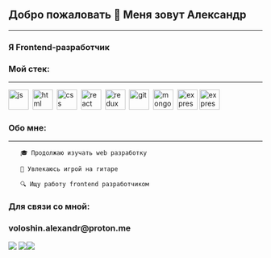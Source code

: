<h2>Добро пожаловать 👋 Меня зовут Александр</h2>

--- 
<h3>Я Frontend-разработчик</h3>
<h3>Мой стек:</h3>

---
<div>
    <img src="https://cdn.jsdelivr.net/gh/devicons/devicon/icons/javascript/javascript-original.svg" title="js" width="40" height="40"/>&nbsp;
    <img src="https://cdn.jsdelivr.net/gh/devicons/devicon/icons/html5/html5-original.svg" title="html" width="40" height="40"/>&nbsp;
    <img src="https://cdn.jsdelivr.net/gh/devicons/devicon/icons/css3/css3-original.svg" title="css" width="40" height="40"/>&nbsp;
    <img src="https://cdn.jsdelivr.net/gh/devicons/devicon/icons/react/react-original.svg" title="react" width="40" height="40"/>&nbsp;
    <img src="https://cdn.jsdelivr.net/gh/devicons/devicon/icons/redux/redux-original.svg" title="redux" width="40" height="40"/>&nbsp;
    <img src="https://cdn.jsdelivr.net/gh/devicons/devicon/icons/git/git-plain.svg" title="git" width="40" height="40"/>&nbsp;
    <img src="https://cdn.jsdelivr.net/gh/devicons/devicon/icons/mongodb/mongodb-plain.svg" title="mongoDB" width="40" height="40"/>&nbsp;
    <img src="https://cdn.jsdelivr.net/gh/devicons/devicon/icons/express/express-original.svg" title="express" width="40" height="40"/>
    <img src="https://cdn.jsdelivr.net/gh/devicons/devicon/icons/nginx/nginx-original.svg" title="express" width="40" height="40"/>
</div>

<h3>Обо мне:</h3>

---
<ul>

    🎓 Продолжаю изучать web разработку

    🎸 Увлекаюсь игрой на гитаре

    🔍 Ищу работу frontend разработчиком

</ul>

<h3>Для связи со мной:</h3>
<h3>voloshin.alexandr@proton.me</h3>

![](http://github-profile-summary-cards.vercel.app/api/cards/profile-details?username=Eshenok&theme=dracula)
![](http://github-profile-summary-cards.vercel.app/api/cards/repos-per-language?username=Eshenok&theme=dracula)![](http://github-profile-summary-cards.vercel.app/api/cards/stats?username=Eshenok&theme=dracula)
